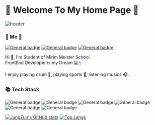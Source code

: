 # 🤍 Welcome To My Home Page 🤍

![header](https://capsule-render.vercel.app/api?type=waving&color=auto&height=300&section=header&text=JungEun's%20GitHub&fontSize=90)


### 🎀 Me 🎀
<a href="https://www.instagram.com/dbdbennn/">![General badge](https://img.shields.io/badge/Instagram-E4405F?style=for-the-badge&logo=instagram&logoColor=white)</a>
<a href="https://www.facebook.com/profile.php?id=100019055978103">![General badge](https://img.shields.io/badge/Facebook-1877F2?style=for-the-badge&logo=facebook&logoColor=white)</a>
<a href="https://mail.google.com/mail/u/0/#inbox?compose=GTvVlcSKkVJwCNBLBhRpHVBCnkQWRgcRtrrNHDSsVlKkSjwsLnWRchCFwDttkPgpjCvphgNSTPbzm">![General badge](https://img.shields.io/badge/Gmail-D14836?style=for-the-badge&logo=gmail&logoColor=white)</a>

Hi 👋, I'm Student of Mirim Meister School.<br/>
FrontEnd Developer is my Dream 💻🖱


I enjoy playing drum 🥁, playing sports 🏐, listening musics 🎧.

### 📚 Tech Stack
![General badge](https://img.shields.io/badge/Python-3776AB?style=for-the-badge&logo=python&logoColor=white)
![General badge](https://img.shields.io/badge/HTML5-E34F26?style=for-the-badge&logo=html5&logoColor=white)
![General badge](https://img.shields.io/badge/C-00599C?style=for-the-badge&logo=c&logoColor=white)
![General badge](https://img.shields.io/badge/Java-ED8B00?style=for-the-badge&logo=java&logoColor=white)
![General badge](https://img.shields.io/badge/JavaScript-F7DF1E?style=for-the-badge&logo=javascript&logoColor=black)
![General badge](https://img.shields.io/badge/CSS3-1572B6?style=for-the-badge&logo=css3&logoColor=white)

[![JungEun's GitHub stats](https://github-readme-stats.vercel.app/api?username=uzsilver)](https://github.com/uzsilver/github-readme-stats)
[![Top Langs](https://github-readme-stats.vercel.app/api/top-langs/?username=uzsilver&exclude_repo=github-readme-stats,anuraghazra.github.io)](https://github.com/uzsilver/github-readme-stats)
